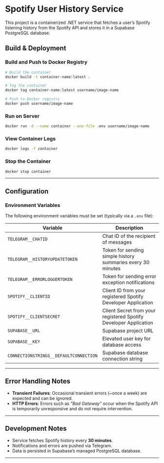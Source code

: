 # Spotify User History Service

This project is a containerized .NET service that fetches a user’s Spotify listening history from the Spotify API and stores it in a Supabase PostgreSQL database.


## Build & Deployment

### Build and Push to Docker Registry
```bash
# Build the container
docker build -t container-name:latest .

# Tag the container
docker tag container-name:latest username/image-name

# Push to Docker registry
docker push username/image-name
```

### Run on Server
```bash
docker run -d --name container --env-file .env username/image-name
```

### View Container Logs
```bash
docker logs -f container
```

### Stop the Container
```bash
docker stop container
```

---

## Configuration

### Environment Variables
The following environment variables must be set (typically via a `.env` file):

| Variable | Description |
|----------|-------------|
| `TELEGRAM__CHATID` | Chat ID of the recipient of messages |
| `TELEGRAM__HISTORYUPDATETOKEN` | Token for sending simple history summaries every 30 minutes |
| `TELEGRAM__ERRORLOGGERTOKEN` | Token for sending error exception notifications |
| `SPOTIFY__CLIENTID` | Client ID from your registered Spotify Developer Application |
| `SPOTIFY__CLIENTSECRET` | Client Secret from your registered Spotify Developer Application |
| `SUPABASE__URL` | Supabase project URL |
| `SUPABASE__KEY` | Elevated user key for database access |
| `CONNECTIONSTRINGS__DEFAULTCONNECTION` | Supabase database connection string |

---

## Error Handling Notes
- **Transient Failures**: Occasional transient errors (~once a week) are expected and can be ignored.  
- **HTTP Errors**: Errors such as *"Bad Gateway"* occur when the Spotify API is temporarily unresponsive and do not require intervention.  

---

## Development Notes
- Service fetches Spotify history every **30 minutes**.  
- Notifications and errors are pushed via Telegram.  
- Data is persisted in Supabase’s managed PostgreSQL database.  

---
